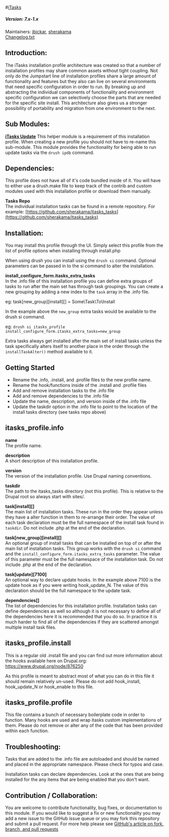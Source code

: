 #[iTasks](https://github.com/sherakama/itasks)
##### Version: 7.x-1.x

Maintainers: [jbickar](https://github.com/jbickar), [sherakama](https://github.com/sherakama)  
[Changelog.txt](CHANGELOG.txt)

Introduction:
---

The iTasks installation profile architecture was created so that a number of
installation profiles may share common assets without tight coupling. Not only
do the Jumpstart line of installation profiles share a large amount of
functionality and features but they also can live on several environments that
need specific configuration in order to run. By breaking up and abstracting the
individual components of functionality and environment specific configuration we
can selectively choose the parts that are needed for the specific site install.
This architecture also gives us a stronger possibility of portability and
migration from one environment to the next.

Sub Modules:
---

**[iTasks Update](https://github.com/sherakama/itasks)**
This helper module is a requirement of this installation profile. When creating
a new profile you should not have to re-name this sub-module. This module
provides the functionality for being able to run update tasks via the
`drush ipdb` command.

Dependencies:
---

This profile does not have all of it's code bundled inside of it. You will have
to either use a drush.make file to keep track of the contrib and custom modules
used with this installation profile or download them manually.

**Tasks Repo**  
The individual installation tasks can be found in a remote repository. For
example: [https://github.com/sherakama/itasks_tasks](https://github.com/sherakama/itasks_tasks)


Installation:
---

You may install this profile through the UI. Simply select this profile from the
list of profile options when installing through install.php

When using drush you can install using the `drush si` command. Optional
parameters can be passed in to the si command to alter the installation.

**install_configure_form.itasks_extra_tasks**  
In the .info file of this installation profile you can define extra groups of
tasks to run after the main set has through task groupings. You can create a new
grouping by adding a new index to the `task` array in the .info file.

eg: task[new_group][install][] = Some\Task\To\Install

In the example above the `new_group` extra tasks would be available to the
drush si command.

eg: `drush si itasks_profile install_configure_form.itasks_extra_tasks=new_group`

Extra tasks always get installed after the main set of install tasks unless the
task specifically alters itself to another place in the order through the
`installTaskAlter()` method available to it.

Getting Started
---

* Rename the .info, .install, and .profile files to the new profile name.
* Rename the hook/functions inside of the .install and .profile files
* Add and remove installation tasks to the .info file
* Add and remove dependencies to the .info file
* Update the name, description, and version inside of the .info file
* Update the taskdir option in the .info file to point to the location of the install tasks directory (see tasks repo above)

## itasks_profile.info

**name**  
The profile name.

**description**  
A short description of this installation profile.

**version**  
The version of the installation profile. Use Drupal naming conventions.

**taskdir**  
The path to the itasks_tasks directory (not this profile). This is relative to the Drupal root so always start with sites/.

**task[install][]**  
The main list of installation tasks. These run in the order they appear unless they have a alter function in them to re-arrange their order. The value of each task declaration must be the full namespace of the install task found in `taskdir`. Do not include .php at the end of the declaration.

**task[new_group][install][]**  
An optional group of install tasks that can be installed on top of or after the main list of installation tasks. This group works with the `drush si` command and the `install_configure_form.itasks_extra_tasks` parameter. The value of this parameter must be the full namespace of the installation task. Do not include .php at the end of the declaration.

**task[update][7100]**  
An optional way to declare update hooks. In the example above 7100 is the update hook as if you were writing hook_update_N. The value of this declaration should be the full namespace to the update task.

**dependencies[]**  
The list of dependencies for this installation profile. Installation tasks can define dependencies as well so although it is not necessary to define all of the dependencies here it is recommended that you do so. In practice it is much harder to find all of the dependencies if they are scattered amongst multiple install task files.  

## itasks_profile.install

This is a regular old .install file and you can find out more information about the hooks available here on Drupal.org: https://www.drupal.org/node/876250

As this profile is meant to abstract most of what you can do in this file it should remain relatively un-used. Please do not add hook_install, hook_update_N or hook_enable to this file.

## itasks_profile.profile

This file contains a bunch of necessary boilerplate code in order to function. Many hooks are used and wrap itasks custom implementations of them. Please do not remove or alter any of the code that has been provided within each function.

Troubleshooting:
---

Tasks that are added to the .info file are autoloaded and should be named and
placed in the appropriate namespace. Please check for typos and case.

Installation tasks can declare dependencies. Look at the ones that are being installed for the any items that are being enabled that you don't want.


Contribution / Collaboration:
---

You are welcome to contribute functionality, bug fixes, or documentation to this module. If you would like to suggest a fix or new functionality you may add a new issue to the GitHub issue queue or you may fork this repository and submit a pull request. For more help please see [GitHub's article on fork, branch, and pull requests](https://help.github.com/articles/using-pull-requests)
